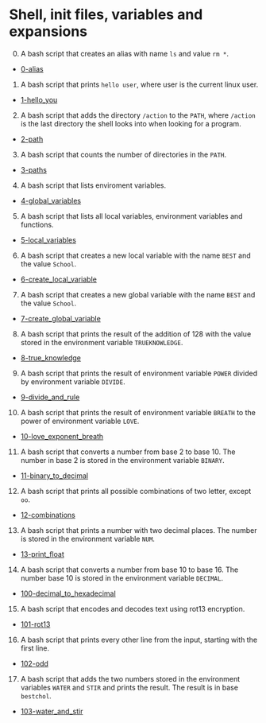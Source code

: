 # Shell, init files, variables and expansions

0. A bash script that creates an alias with name `ls` and value `rm *`.

  * [0-alias](0-alias)

1. A bash script that prints `hello user`, where user is the current linux user.

  * [1-hello_you](1-hello_you)

2. A bash script that adds the directory `/action` to the `PATH`, where `/action` is the last directory the shell looks into when looking for a program.

  * [2-path](2-path)

3. A bash script that counts the number of directories in the `PATH`.

  * [3-paths](3-paths)

4. A bash script that lists enviroment variables.

  * [4-global_variables](4-global_variables)

5. A bash script that lists all local variables, environment variables and functions.

  * [5-local_variables](5-local_variables)

6. A bash script that creates a new local variable with the name `BEST` and the value `School`.

  * [6-create_local_variable](6-create_local_variable)

7. A bash script that creates a new global variable with the name `BEST` and the value `School`.

  * [7-create_global_variable](7-create_global_variable)

8. A bash script that prints the result of the addition of 128 with the value stored in the environment variable `TRUEKNOWLEDGE`.

  * [8-true_knowledge](8-true_knowledge)

9. A bash script that prints the result of environment variable `POWER` divided by environment variable `DIVIDE`.

  * [9-divide_and_rule](9-divide_and_rule)

10. A bash script that prints the result of environment variable `BREATH` to the power of environment variable `LOVE`.

  * [10-love_exponent_breath](10-love_exponent_breath)

11. A bash script that converts a number from base 2 to base 10. The number in base 2 is stored in the environment variable `BINARY`.

  * [11-binary_to_decimal](11-binary_to_decimal)

12. A bash script that prints all possible combinations of two letter, except `oo`.

  * [12-combinations](12-combinations)

13. A bash script that prints a number with two decimal places. The number is stored in the environment variable `NUM`.

  * [13-print_float](13-print_float)

14. A bash script that converts a number from base 10 to base 16. The number base 10 is stored in the environment variable `DECIMAL`.

  * [100-decimal_to_hexadecimal](100-decimal_to_hexadecimal)

15. A bash script that encodes and decodes text using rot13 encryption.

  * [101-rot13](101-rot13)

16. A bash script that prints every other line from the input, starting with the first line.

  * [102-odd](102-odd)

17. A bash script that adds the two numbers stored in the environment variables `WATER` and `STIR` and prints the result. The result is in base `bestchol`.

  * [103-water_and_stir](103-water_and_stir)
